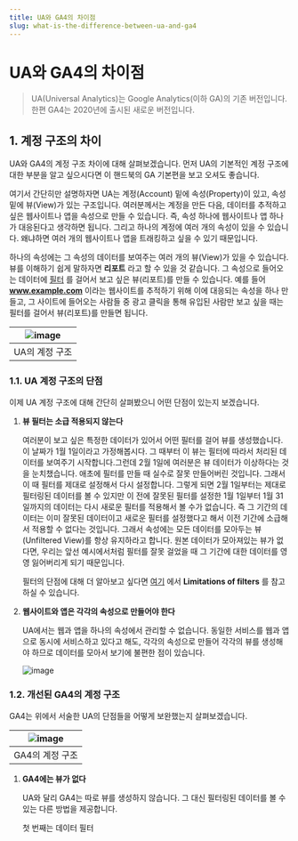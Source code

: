 ```yaml
---
title: UA와 GA4의 차이점
slug: what-is-the-difference-between-ua-and-ga4
---
```


# UA와 GA4의 차이점

> UA(Universal Analytics)는 Google Analytics(이하 GA)의 기존 버전입니다. 한편 GA4는 2020년에 출시된 새로운 버전입니다.

## 1. 계정 구조의 차이

UA와 GA4의 계정 구조 차이에 대해 살펴보겠습니다. 먼저 UA의 기본적인 계정 구조에 대한 부분을 알고 싶으시다면 이 핸드북의 GA 기본편을 보고 오셔도 좋습니다.

여기서 간단히만 설명하자면 UA는 계정(Account) 밑에 속성(Property)이 있고, 속성 밑에 뷰(View)가 있는 구조입니다. 여러분께서는 계정을 만든 다음, 데이터를 추적하고 싶은 웹사이트나 앱을 속성으로 만들 수 있습니다. 즉, 속성 하나에 웹사이트나 앱 하나가 대응된다고 생각하면 됩니다. 그리고 하나의 계정에 여러 개의 속성이 있을 수 있습니다. 왜냐하면 여러 개의 웹사이트나 앱을 트래킹하고 싶을 수 있기 때문입니다.

하나의 속성에는 그 속성의 데이터를 보여주는 여러 개의 뷰(View)가 있을 수 있습니다. 뷰를 이해하기 쉽게 말하자면 **리포트** 라고 할 수 있을 것 같습니다. 그 속성으로 들어오는 데이터에 [필터](https://support.google.com/analytics/topic/1032939) 를 걸어서 보고 싶은 뷰(리포트)를 만들 수 있습니다. 예를 들어 **www.example.com** 이라는 웹사이트를 추적하기 위해 이에 대응되는 속성을 하나 만들고, 그 사이트에 들어오는 사람들 중 광고 클릭을 통해 유입된 사람만 보고 싶을 때는 필터를 걸어서 뷰(리포트)를 만들면 됩니다.

| ![image](https://user-images.githubusercontent.com/46309894/131212192-c486ee48-f2b0-411b-9180-728d7d6b8b5f.png) |
| :-------------------------------------------------------------------------------------------------------------: |
|                                                 UA의 계정 구조                                                  |

### 1.1. UA 계정 구조의 단점

이제 UA 계정 구조에 대해 간단히 살펴봤으니 어떤 단점이 있는지 보겠습니다.

1. **뷰 필터는 소급 적용되지 않는다**

   여러분이 보고 싶은 특정한 데이터가 있어서 어떤 필터를 걸어 뷰를 생성했습니다. 이 날짜가 1월 1일이라고 가정해봅시다. 그 때부터 이 뷰는 필터에 따라서 처리된 데이터를 보여주기 시작합니다.그런데 2월 1일에 여러분은 뷰 데이터가 이상하다는 것을 눈치챘습니다. 애초에 필터를 만들 때 실수로 잘못 만들어버린 것입니다. 그래서 이 때 필터를 제대로 설정해서 다시 설정합니다. 그렇게 되면 2월 1일부터는 제대로 필터링된 데이터를 볼 수 있지만 이 전에 잘못된 필터를 설정한 1월 1일부터 1월 31일까지의 데이터는 다시 새로운 필터를 적용해서 볼 수가 없습니다. 즉 그 기간의 데이터는 이미 잘못된 데이터이고 새로운 필터를 설정했다고 해서 이전 기간에 소급해서 적용할 수 없다는 것입니다. 그래서 속성에는 모든 데이터를 모아두는 뷰(Unfiltered View)를 항상 유지하라고 합니다. 원본 데이터가 모아져있는 뷰가 없다면, 우리는 앞선 예시에서처럼 필터를 잘못 걸었을 때 그 기간에 대한 데이터를 영영 잃어버리게 되기 때문입니다.

   필터의 단점에 대해 더 알아보고 싶다면 [여기](https://support.google.com/analytics/answer/1033162?hl=en#zippy=%2Cin-this-article) 에서 **Limitations of filters** 를 참고하실 수 있습니다.

2. **웹사이트와 앱은 각각의 속성으로 만들어야 한다**

   UA에서는 웹과 앱을 하나의 속성에서 관리할 수 없습니다. 동일한 서비스를 웹과 앱으로 동시에 서비스하고 있다고 해도, 각각의 속성으로 만들어 각각의 뷰를 생성해야 하므로 데이터를 모아서 보기에 불편한 점이 있습니다.

   ![image](https://user-images.githubusercontent.com/46309894/131214423-0c523610-fd0d-416e-9058-e9c1337648d7.png)

### 1.2. 개선된 GA4의 계정 구조

GA4는 위에서 서술한 UA의 단점들을 어떻게 보완했는지 살펴보겠습니다.

| ![image](https://user-images.githubusercontent.com/46309894/131215475-e024a396-1b60-4227-b7d9-c36b7d321660.png) |
| :-------------------------------------------------------------------------------------------------------------: |
|                                                 GA4의 계정 구조                                                 |

1. **GA4에는 뷰가 없다**

   UA와 달리 GA4는 따로 뷰를 생성하지 않습니다. 그 대신 필터링된 데이터를 볼 수 있는 다른 방법을 제공합니다.

   첫 번째는 데이터 필터